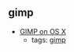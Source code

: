 gimp
---
* [GIMP on OS X](http://gimp.lisanet.de/Website/Download.html)
    * tags: [gimp](../tags/gimp.md)
